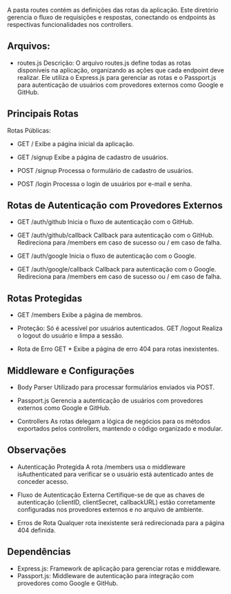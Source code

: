 A pasta routes contém as definições das rotas da aplicação. Este diretório gerencia o fluxo de requisições e respostas, conectando os endpoints às respectivas funcionalidades nos controllers.

## Arquivos: 

- routes.js
Descrição: O arquivo routes.js define todas as rotas disponíveis na aplicação, organizando as ações que cada endpoint deve realizar. Ele utiliza o Express.js para gerenciar as rotas e o Passport.js para autenticação de usuários com provedores externos como Google e GitHub.

## Principais Rotas
Rotas Públicas:
- GET /
Exibe a página inicial da aplicação.

- GET /signup
Exibe a página de cadastro de usuários.

- POST /signup
Processa o formulário de cadastro de usuários.

- POST /login
Processa o login de usuários por e-mail e senha.

## Rotas de Autenticação com Provedores Externos
- GET /auth/github
Inicia o fluxo de autenticação com o GitHub.

- GET /auth/github/callback
Callback para autenticação com o GitHub. Redireciona para /members em caso de sucesso ou / em caso de falha.

- GET /auth/google
Inicia o fluxo de autenticação com o Google.

- GET /auth/google/callback
Callback para autenticação com o Google. Redireciona para /members em caso de sucesso ou / em caso de falha.

## Rotas Protegidas
- GET /members
Exibe a página de membros.

- Proteção: Só é acessível por usuários autenticados.
GET /logout
Realiza o logout do usuário e limpa a sessão.

- Rota de Erro
GET *
Exibe a página de erro 404 para rotas inexistentes.

## Middleware e Configurações
- Body Parser
Utilizado para processar formulários enviados via POST.

- Passport.js
Gerencia a autenticação de usuários com provedores externos como Google e GitHub.

- Controllers
As rotas delegam a lógica de negócios para os métodos exportados pelos controllers, mantendo o código organizado e modular.

## Observações
- Autenticação Protegida
A rota /members usa o middleware isAuthenticated para verificar se o usuário está autenticado antes de conceder acesso.

- Fluxo de Autenticação Externa
Certifique-se de que as chaves de autenticação (clientID, clientSecret, callbackURL) estão corretamente configuradas nos provedores externos e no arquivo de ambiente.

- Erros de Rota
Qualquer rota inexistente será redirecionada para a página 404 definida.

## Dependências
- Express.js: Framework de aplicação para gerenciar rotas e middleware.
- Passport.js: Middleware de autenticação para integração com provedores como Google e GitHub.